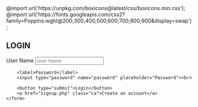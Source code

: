<!DOCTYPE html>
<html>
<head>
    <title>Login</title>
    <link rel="stylesheet" type="text/css" href="style.css">
    @import url('https://unpkg.com/boxicons@latest/css/boxicons.min.css');
    @import url('https://fonts.googleapis.com/css2?family=Poppins:wght@200;300;400;500;600;700;800;900&display=swap');
    <style>
#navbar {
    background-color: #333333;
    overflow: hidden;
  }

  #navbar a {
    float: left;
    display: block;
    color: #f2f2f2;
    text-align: center;
    padding: 14px 16px;
    text-decoration: none;
  }

  .dropdown {
    float: left;
    overflow: hidden;
  }

  .dropdown .dropbtn {
    font-size: 16px;  
    border: none;
    outline: none;
    color: white;
    padding: 14px 16px;
    background-color: inherit;
    font-family: inherit;
    margin: 0;
  }

  #navbar a:hover, .dropdown:hover .dropbtn {
    background-color: red;
  }

  .dropdown-content {
    display: none;
    position: absolute;
    background-color: #f9f9f9;
    min-width: 160px;
    box-shadow: 0px 8px 16px 0px rgba(0,0,0,0.2);
    z-index: 1;
  }

  .dropdown-content a {
    float: none;
    color: black;
    padding: 12px 16px;
    text-decoration: none;
    display: block;
    text-align: left;
  }

  .dropdown-content a:hover {
    background-color: #ddd;
  }

  .dropdown:hover .dropdown-content {
    display: block;
  }

  #hamburger {
    display: none;
    cursor: pointer;
  }

  #hamburger span {
    width: 35px;
    height: 5px;
    background-color: white;
    margin-bottom: 6px;
    display: block;
  }
  
  @media only screen and (max-width: 600px) {
    #navbar a:not(:first-child), .dropdown .dropbtn {
      display: none;
    }
    #navbar a.icon {
      float: right;
      display: block;
    }
  }

  @media only screen and (max-width: 600px) {
    #navbar.responsive .icon {
      position: absolute;
      right: 0;
      top: 0;
    }
    #navbar.responsive a {
      float: none;
      display: block;
      text-align: left;
    }
    #navbar.responsive .dropdown {
      float: none;
    }
    #navbar.responsive .dropdown-content {
      position: relative;
    }
    #navbar.responsive .dropdown .dropbtn {
      display: block;
      width: 100%;
      text-align: left;
    }
  }
  
* {
    margin: 0;
    font-family: "Poppins", sans-serif;
    padding: 0;
    box-sizing: border-box;
}

body {
    background: #fff;
    min-height: 100vh;
    overflow-x: hidden;
}

header {
    position: absolute;
    opacity: 100%;
    top: 0;
    left: 0;
    bottom: 20px;
    width: 100%;
    height: 60px;
    background: linear-gradient(90deg, #ebcbcb, #eb9393 100%);
    padding: 20px 40px;
    display: flex;
    justify-content: space-between;
    align-items: center;
    box-shadow: 0 15px 15px rgba(0, 0, 0, 0.05);
}

.logo {
    color: #333;
    text-decoration: none;
    font-size: 1.5em;
    font-weight: 700;
    text-transform: uppercase;
    letter-spacing: 0.1em;
}

.group {
    display: flex;
    align-items: center;
}

header ul {
    position: relative;
    display: flex;
    gap: 30px;
}

header ul li {
    list-style: none;
}

/* this will affect navigation - Home, Tools, about, contact, logout */
header ul li a {
    position: relative;
    text-decoration: none;
    font-size: 1em;
    font-weight: bold;
    color: #333333;
    text-transform: uppercase;
    letter-spacing: 0.2em;
}

/* this will affect navigation - Home, Tools, about, contact, logout */
header ul li a::before {
    content: "";
    position: absolute;
    bottom: -2px;
    width: 100%;
    height: 2px;
    background: #01eeff;
    transform: scaleX(0);
    transition: transform 0.5s ease-in-out;
    transform-origin: right;
}

header ul li a:hover::before {
    transform: scaleX(1);
    transform-origin: left;
}

header .search {
    position: relative;
    display: flex;
    justify-items: center;
    align-items: center;
    font-size: 1.5em;
    z-index: 10;
    cursor: pointer;
}

.searchBox {
    position: absolute;
    right: -100%;
    width: 100%;
    height: 100%;
    display: flex;
    background: #b46f6f;
    color: #000;
    align-items: center;
    padding: 0 30px;
    transition: 0.5s ease-in-out;
}

.searchBox.active {
    right: 0;
}

/* This will affect the seachbox input */
.searchBox input {
    width: 100%;
    border: none;
    border-radius: 6px;
    outline: none;
    height: 38px;
    color: #112d36;
    font-size: 1.25em;
    background: #c59999;
    border-bottom: 1px solid rgba(0, 0, 0, 0.5);
}

.searchBtn {
    position: relative;
    left: 30px;
    top: 2.5px;
    transition: 0.3s ease-in-out;
}

.searchBtn.active {
    left: 0;
}

.closeBtn {
    opacity: 0;
    visibility: hidden;
    transition: 0.5s;
    scale: 0;
}

.closeBtn.active {
    opacity: 1;
    visibility: visible;
    transition: 0.5s;
    scale: 1;
}

.menuToggle {
    position: relative;
    display: none;
}

@media (max-width: 800px) {
    .searchBtn {
        left: 0;
    }
    
    .menuToggle {
        position: absolute;
        display: block;
        font-size: 2em;
        cursor: pointer;
        transform: translateX(30px);
        z-index: 10;
    }

    header .navigation {
        position: absolute;
        opacity: 0;
        visibility: hidden;
        left: 100%;
    }

    header.open .navigation {
        top: 60px;
        opacity: 99%;
        visibility: visible;
        left: 69%;
        display: flex;
        flex-direction: column;
        background: #000;
        width: 31%;
        height: auto;
        padding: 20px;
        padding-top: 10px;
        border-top: 1px solid rgba(0, 0, 0, 0.5);
        border-radius: 0 0 10px 10px;
        transition: 0.3s ease-in-out;
    }

    header.open .navigation li a {
        font-size: 1.15em;
    }

    .hide {
        display: none;
    }
}

headfloat {
    position: fixed;
    width: 100%;
    margin-top: -2px;
}

body {
    color: #000;
}

container {
    display: grid;
    grid-template-columns: repeat(2, 1fr);
    grid-template-rows: repeat(1, 1fr);
    grid-gap: 0px;
    background: linear-gradient(90deg, #1590af 10%, #8ad8d8 100%);
}

container1 {
    display: grid;
    grid-template-columns: repeat(2, 1fr);
    grid-template-rows: repeat(1, 1fr);
    grid-gap: 0px;
    margin: 0px;
    background: linear-gradient(90deg, #1590af 10%, #8ad8d8 100%);
}

margintop {
    display: grid;
    grid-template-columns: repeat(2, 1fr);
    grid-template-rows: repeat(1, 1fr);
    grid-gap: 0px;
    margin-top: 18px;
    margin-bottom: 0px;
    padding: 20px 10px 20px 10px;
    background: transparent;
}

container2 {
    display: grid;
    grid-template-columns: repeat(1, 1fr);
    grid-template-rows: repeat(1, 1fr);
    grid-gap: 0px;
    margin: 6px auto;
    margin-top: .4px;
    margin-bottom: .5px;
    width: 99.8%;
    height: 100%;
    padding: 12px;
    border: 1px solid white;
    border-radius: 10px;
    background: linear-gradient(90deg, #93fd07 10%, #08f7f7 100%);
}

main {
    font-family: 'Courier New', Courier, monospace;
    display: grid;
    align-items: top;
    justify-content: left;
    border: 0px solid #000;
    border-radius: 10px;
    width: 99.8%;
    height: 98%;
    color: #000000;
    background: linear-gradient(90deg, #ffffff 10%, #afb8e0 100%);
    padding: 10px;
    margin: 2px;
}

main2 {
    font-family: 'Courier New', Courier, monospace;
    display: grid;
    align-items: top;
    justify-content: left;
    border: 0px solid #000;
    border-radius: 10px;
    width: 99.8%;
    height: 98%;
    color: #000000;
    background: linear-gradient(90deg, #ffffff 10%, #afb8e0 100%);
    padding: 10px;
    margin: 2px;
}

content1 {
    font-family: 'Courier New', Courier, monospace;
    display: grid;
    align-items: top;
    justify-content: left;
    border: 0px solid #000;
    border-radius: 10px;
    width: 99.5%;
    height: 99%;
    color: #000000;
    padding: 10px;
    margin: 2px;
}

nav {
    font-family: 'Courier New', Courier, monospace;
    display: flex;
    align-items: top;
    justify-content: left;
    border: 0px solid #b0fc00;
    border-radius: 10px 10px 10px 10px;
    width: 100%;
    height: 100%;
    color: #ffe600;
    background: linear-gradient(180deg, rgb(146, 64, 64) 10%, rgb(175, 184, 224) 100%);
    padding: 10px;
    margin-bottom: 40px;
}

navheader {
    background: linear-gradient(90deg, #fff8f8, #e76d6d 100%);
    color: #069620;
    font-weight: bold;
    font-size: 1.3em;
    border: 1px solid #000;
    border-radius: 4px;
    padding: 10px;
    width: 100% auto;
}

footer {
    background: linear-gradient(90deg, black, #9c4e04a8 100%);
    border: 1px solid transparent;
    border-radius: 4px;
    font-size: small;
    font-family: 'Franklin Gothic Medium', 'Arial Narrow', Arial, sans-serif;
    color: white;
    margin: -1px;
    margin-top: 22px;
    margin-bottom: 2px;
    padding: 20px 10px 50px 10px;
}

aside {
    font-family: 'Courier New', Courier, monospace;
    display: grid;
    align-items: top;
    justify-content: left;
    border: px solid yellow;
    border-radius: 10px 0 0 10px;
    width: calc(21.5% auto);
    margin-left: 38%;
    margin-bottom: 4px;
    margin-top: 1px;
    height: 98.5%;
    color: #fff;
    background: linear-gradient(200deg, #aaaac4 10%, #924040 100%);
    padding: 10px;
}

aside2 {
    font-family: 'Courier New', Courier, monospace;
    display: grid;
    align-items: top;
    justify-content: left;
    border: px solid rgb(105, 105, 4);
    border-radius: 10px 0 0 10px;
    width: calc(21.5% auto);
    margin-left: 38%;
    margin-bottom: 4px;
    margin-top: 1px;
    height: 98.5%;
    color: #fff;
    background: linear-gradient(200deg, #ffffff 10%, #ad85ee 100%);
    padding: 10px;
}

p {
    font-size: 1.1em;
}

text1 {
    font-size: 2em;
    font-weight: bold;
}

text2 {
    color: #06a7a7;
    font-size: 1.4em;
    font-weight: bold;
}

text3 {
    color: #000; 
    font-size: 1.1em;
    font-weight: bold;
    text-transform: uppercase;
    cursor: cell;
}

text4 {
    font-size: .9em;
}

text5 {
    color: #1a998e;
    font-size: .7;
}

text5:hover {
    color: #0988e4;
    font-size: .7;
}

.jsresult {
    border: 1px solid transparent;
    border-left: 1px solid white;
    border-right: #afb8e0;
    border-radius: 5px;
    padding: 10px;
    width: 100%;
    margin: auto;
    margin-bottom: 10px;
}

.jsresult:hover {
    border: 1px solid transparent;
    border-left: 1px solid white;
    border-right: #afb8e0;
    border-radius: 5px;
    padding: 10px;
    width: 100%;
    margin: auto;
    margin-bottom: 10px;
    cursor: pointer;
}

.photocont {
    display: flex;
    flex-direction: column;
    column-count: 2fr;
    color: black;
    place-items: center;
    padding: 6px;
    padding-left: 70px;
    padding-right: 70px;
    margin: 20px;
    object-position: inherit;
}

.photocont2 {
    display: grid;
    place-items: center;
    padding: 6px;
    padding-left: 70px;
    padding-right: 70px;
    margin: 20px;
    object-position: inherit;
}

td {
    text-decoration: none;
}

.border {
    display: block;
    width: 100%;
    border: 1px solid blue;
    border-radius: 4px;
    padding: 10px;
}

button {
    background: linear-gradient(90deg, maroon, brown 100%);
    color: white;
    padding: 6px 10px 6px 10px;
    border: 1px solid maroon;
    border-radius: 4px;
}

button:hover {
    background: linear-gradient(180deg, #a50505, #cf3e3e 100%);
    color: white;
    padding: 6px 10px 6px 10px;
    border: 1px solid #e64545;
    border-radius: 4px;
}
    </style>
</head>
<body>
    <form action="/login" method="post">
        <h2>LOGIN</h2>
        <?php if (isset($_GET['error'])) { ?>
            <p class="error"><?php echo $_GET['error']; ?></p>
        <?php } ?>
        <label>User Name</label>
        <input type="text" name="uname" placeholder="User Name"><br>

        <label>Password</label>
        <input type="password" name="password" placeholder="Password"><br>

        <button type="submit">Login</button>
        <a href="signup.php" class="ca">Create an account</a>
    </form>

<script>
/*Navigation*/
let searchBtn = document.querySelector('.searchBtn');
let closeBtn = document.querySelector('.closeBtn');
let searchBox = document.querySelector('.searchBox');
let navigation = document.querySelector('.navigation');
let menuToggle = document.querySelector('.menuToggle');
let header = document.querySelector('header');

searchBtn.onclick = function() {
    searchBox.classList.add('active');
    closeBtn.classList.add('active');
    searchBtn.classList.add('active');
    menuToggle.classList.add('hide');
    header.classList.add('open')
}

closeBtn.onclick = function() {
    searchBox.classList.remove('active');
    closeBtn.classList.remove('active');
    searchBtn.classList.remove('active');
    menuToggle.classList.remove('hide');
}

menuToggle.onclick = function() {
    header.classList.toggle('open');
    searchBox.classList.remove('active');
    closeBtn.classList.remove('active');
    searchBtn.classList.remove('active');
}

/*Hamburger*/
function toggleNavbar() {
    let navbar = document.getElementById("navbar");
    if (navbar.className === "") {
        navbar.className = "responsive";
    } else {
        navbar.className = "";
    }
    }

let searchBtn = document.querySelector('.searchBtn');
let closeBtn = document.querySelector('.closeBtn');
let searchBox = document.querySelector('.searchBox');
let navigation = document.querySelector('.navigation');
let menuToggle = document.querySelector('.menuToggle');
let header = document.querySelector('header');

searchBtn.onclick = function() {
    searchBox.classList.add('active');
    closeBtn.classList.add('active');
    searchBtn.classList.add('active');
    menuToggle.classList.add('hide');
    header.classList.add('open')
}

closeBtn.onclick = function() {
    searchBox.classList.remove('active');
    closeBtn.classList.remove('active');
    searchBtn.classList.remove('active');
    menuToggle.classList.remove('hide');
}

menuToggle.onclick = function() {
    header.classList.toggle('open');
    searchBox.classList.remove('active');
    closeBtn.classList.remove('active');
    searchBtn.classList.remove('active');
}
</script>
</body>
</html>

